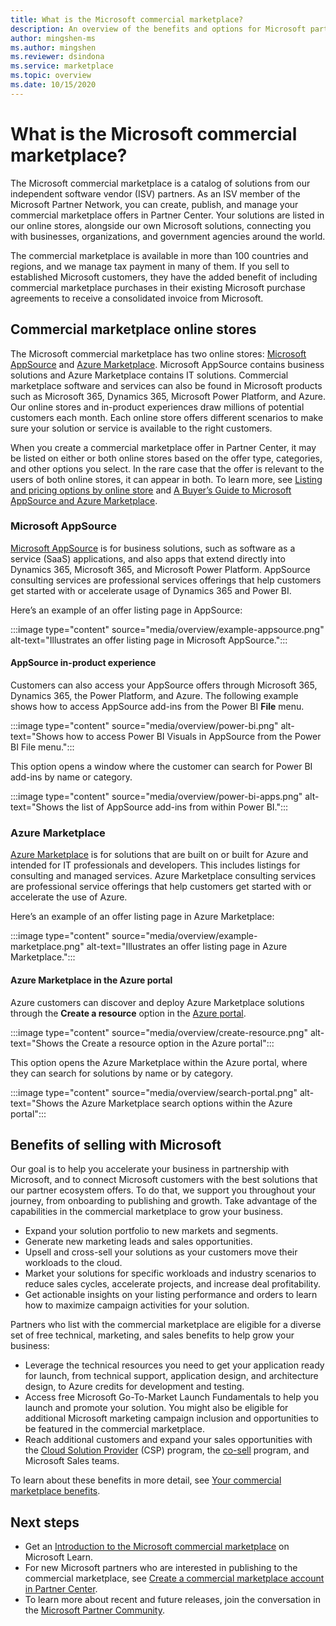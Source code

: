 ```yaml
---
title: What is the Microsoft commercial marketplace?
description: An overview of the benefits and options for Microsoft partners who list solutions on the Microsoft commercial marketplace.
author: mingshen-ms 
ms.author: mingshen
ms.reviewer: dsindona
ms.service: marketplace 
ms.topic: overview
ms.date: 10/15/2020
---
```


# What is the Microsoft commercial marketplace?

The Microsoft commercial marketplace is a catalog of solutions from our independent software vendor (ISV) partners. As an ISV member of the Microsoft Partner Network, you can create, publish, and manage your commercial marketplace offers in Partner Center. Your solutions are listed in our online stores, alongside our own Microsoft solutions, connecting you with businesses, organizations, and government agencies around the world.

The commercial marketplace is available in more than 100 countries and regions, and we manage tax payment in many of them. If you sell to established Microsoft customers, they have the added benefit of including commercial marketplace purchases in their existing Microsoft purchase agreements to receive a consolidated invoice from Microsoft.

## Commercial marketplace online stores

The Microsoft commercial marketplace has two online stores: [Microsoft AppSource](https://appsource.microsoft.com/) and [Azure Marketplace](https://azuremarketplace.microsoft.com/). Microsoft AppSource contains business solutions and Azure Marketplace contains IT solutions. Commercial marketplace software and services can also be found in Microsoft products such as Microsoft 365, Dynamics 365, Microsoft Power Platform, and Azure. Our online stores and in-product experiences draw millions of potential customers each month. Each online store offers different scenarios to make sure your solution or service is available to the right customers.

When you create a commercial marketplace offer in Partner Center, it may be listed on either or both online stores based on the offer type, categories, and other options you select. In the rare case that the offer is relevant to the users of both online stores, it can appear in both. To learn more, see [Listing and pricing options by online store](determine-your-listing-type.md#listing-and-pricing-options-by-online-store) and [A Buyer’s Guide to Microsoft AppSource and Azure Marketplace](https://aka.ms/MarketplaceBuyerGuide).

### Microsoft AppSource

[Microsoft AppSource](https://appsource.microsoft.com/) is for business solutions, such as software as a service (SaaS) applications, and also apps that extend directly into Dynamics 365, Microsoft 365, and Microsoft Power Platform. AppSource consulting services are professional services offerings that help customers get started with or accelerate usage of Dynamics 365 and Power BI.

Here’s an example of an offer listing page in AppSource:

:::image type="content" source="media/overview/example-appsource.png" alt-text="Illustrates an offer listing page in Microsoft AppSource.":::

####  AppSource in-product experience

Customers can also access your AppSource offers through Microsoft 365, Dynamics 365, the Power Platform, and Azure. The following example shows how to access AppSource add-ins from the Power BI **File** menu.

:::image type="content" source="media/overview/power-bi.png" alt-text="Shows how to access Power BI Visuals in AppSource from the Power BI File menu."::: 

This option opens a window where the customer can search for Power BI add-ins by name or category. 

:::image type="content" source="media/overview/power-bi-apps.png" alt-text="Shows the list of AppSource add-ins from within Power BI."::: 

### Azure Marketplace

[Azure Marketplace](https://azuremarketplace.microsoft.com/) is for solutions that are built on or built for Azure and intended for IT professionals and developers. This includes listings for consulting and managed services. Azure Marketplace consulting services are professional service offerings that help customers get started with or accelerate the use of Azure.

Here’s an example of an offer listing page in Azure Marketplace:

:::image type="content" source="media/overview/example-marketplace.png" alt-text="Illustrates an offer listing page in Azure Marketplace."::: 

#### Azure Marketplace in the Azure portal

Azure customers can discover and deploy Azure Marketplace solutions through the **Create a resource** option in the [Azure portal](https://portal.azure.com/).

:::image type="content" source="media/overview/create-resource.png" alt-text="Shows the Create a resource option in the Azure portal"::: 

This option opens the Azure Marketplace within the Azure portal, where they can search for solutions by name or by category.

:::image type="content" source="media/overview/search-portal.png" alt-text="Shows the Azure Marketplace search options within the Azure portal"::: 

## Benefits of selling with Microsoft

Our goal is to help you accelerate your business in partnership with Microsoft, and to connect Microsoft customers with the best solutions that our partner ecosystem offers. To do that, we support you throughout your journey, from onboarding to publishing and growth. Take advantage of the capabilities in the commercial marketplace to grow your business.

- Expand your solution portfolio to new markets and segments.
- Generate new marketing leads and sales opportunities.
- Upsell and cross-sell your solutions as your customers move their workloads to the cloud. 
- Market your solutions for specific workloads and industry scenarios to reduce sales cycles, accelerate projects, and increase deal profitability.
- Get actionable insights on your listing performance and orders to learn how to maximize campaign activities for your solution.

Partners who list with the commercial marketplace are eligible for a diverse set of free technical, marketing, and sales benefits to help grow your business:

- Leverage the technical resources you need to get your application ready for launch, from technical support, application design, and architecture design, to Azure credits for development and testing.
- Access free Microsoft Go-To-Market Launch Fundamentals to help you launch and promote your solution. You might also be eligible for additional Microsoft marketing campaign inclusion and opportunities to be featured in the commercial marketplace.
- Reach additional customers and expand your sales opportunities with the [Cloud Solution Provider](https://partner.microsoft.com/cloud-solution-provider) (CSP) program, the [co-sell](marketplace-co-sell.md) program, and Microsoft Sales teams.

To learn about these benefits in more detail, see [Your commercial marketplace benefits](gtm-your-marketplace-benefits.md).

## Next steps

- Get an [Introduction to the Microsoft commercial marketplace](/learn/modules/intro-commercial-marketplace/) on Microsoft Learn.
- For new Microsoft partners who are interested in publishing to the commercial marketplace, see [Create a commercial marketplace account in Partner Center](partner-center-portal/create-account.md).
- To learn more about recent and future releases, join the conversation in the [Microsoft Partner Community](https://www.microsoftpartnercommunity.com/).
